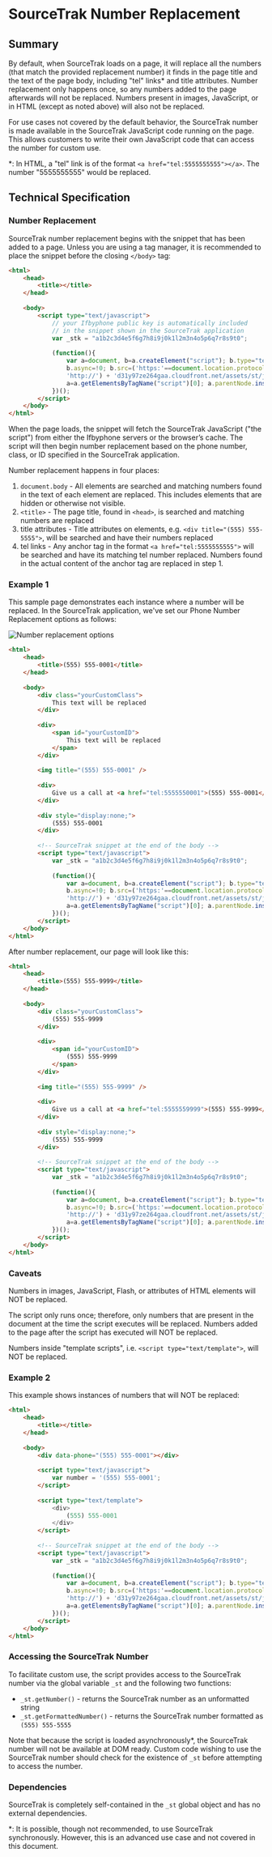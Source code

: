 # SourceTrak Number Replacement

## Summary

By default, when SourceTrak loads on a page, it will replace all the numbers (that match the provided replacement number) it finds in the page title and the text of the page body, including "tel" links* and title attributes. Number replacement only happens once, so any numbers added to the page afterwards will not be replaced. Numbers present in images, JavaScript, or in HTML (except as noted above) will also not be replaced.

For use cases not covered by the default behavior, the SourceTrak number is made available in the SourceTrak JavaScript code running on the page. This allows customers to write their own JavaScript code that can access the number for custom use.

*: In HTML, a "tel" link is of the format `<a href="tel:5555555555"></a>`. The number "5555555555" would be replaced.

## Technical Specification

### Number Replacement

SourceTrak number replacement begins with the snippet that has been added to a page. Unless you are using a tag manager, it is recommended to place the snippet before the closing `</body>` tag: 

```html
<html>
	<head>
		<title></title>
	</head>
	
	<body>
        <script type="text/javascript">
            // your Ifbyphone public key is automatically included
            // in the snippet shown in the SourceTrak application
            var _stk = "a1b2c3d4e5f6g7h8i9j0k1l2m3n4o5p6q7r8s9t0";
        
            (function(){
                var a=document, b=a.createElement("script"); b.type="text/javascript";
                b.async=!0; b.src=('https:'==document.location.protocol ? 'https://' :
                'http://') + 'd31y97ze264gaa.cloudfront.net/assets/st/js/st.js';
                a=a.getElementsByTagName("script")[0]; a.parentNode.insertBefore(b,a);
            })();
        </script>
    </body>
</html>
```

When the page loads, the snippet will fetch the SourceTrak JavaScript ("the script") from either the Ifbyphone servers or the browser’s cache. The script will then begin number replacement based on the phone number, class, or ID specified in the SourceTrak application.

Number replacement happens in four places:

1. `document.body` - All elements are searched and matching numbers found in the text of each element are replaced. This includes elements that are hidden or otherwise not visible.
2. `<title>` - The page title, found in `<head>`, is searched and matching numbers are replaced
3. title attributes - Title attributes on elements, e.g. `<div title="(555) 555-5555">`, will be searched and have their numbers replaced
4. tel links - Any anchor tag in the format `<a href="tel:5555555555">` will be searched and have its matching tel number replaced. Numbers found in the actual content of the anchor tag are replaced in step 1.

### Example 1

This sample page demonstrates each instance where a number will be replaced. In the SourceTrak application, we've set our Phone Number Replacement options as follows:

![Number replacement options](https://raw.githubusercontent.com/themphill/number_replacement_docs/master/img.png)

```html
<html>
	<head>
		<title>(555) 555-0001</title>
	</head>
	
	<body>
		<div class="yourCustomClass">
		    This text will be replaced
		</div>
		
		<div>
		    <span id="yourCustomID">
		    	This text will be replaced
		    </span>	
		</div>
		
		<img title="(555) 555-0001" />
		
		<div>
			Give us a call at <a href="tel:5555550001">(555) 555-0001</a>!
		</div>
		
		<div style="display:none;">
		    (555) 555-0001
		</div>
	
		<!-- SourceTrak snippet at the end of the body -->
		<script type="text/javascript">
		    var _stk = "a1b2c3d4e5f6g7h8i9j0k1l2m3n4o5p6q7r8s9t0";
		
		    (function(){
		        var a=document, b=a.createElement("script"); b.type="text/javascript";
		        b.async=!0; b.src=('https:'==document.location.protocol ? 'https://' :
		        'http://') + 'd31y97ze264gaa.cloudfront.net/assets/st/js/st.js';
		        a=a.getElementsByTagName("script")[0]; a.parentNode.insertBefore(b,a);
		    })();
		</script>
	</body>
</html>
```

After number replacement, our page will look like this:

```html
<html>
	<head>
		<title>(555) 555-9999</title>
	</head>
	
	<body>
		<div class="yourCustomClass">
		    (555) 555-9999
		</div>
		
		<div>
		    <span id="yourCustomID">
		        (555) 555-9999
		    </span>	
		</div>
		
		<img title="(555) 555-9999" />
		
		<div>
			Give us a call at <a href="tel:5555559999">(555) 555-9999</a>!
		</div>
		
		<div style="display:none;">
		    (555) 555-9999
		</div>
	
		<!-- SourceTrak snippet at the end of the body -->
		<script type="text/javascript">
		    var _stk = "a1b2c3d4e5f6g7h8i9j0k1l2m3n4o5p6q7r8s9t0";
		
		    (function(){
		        var a=document, b=a.createElement("script"); b.type="text/javascript";
		        b.async=!0; b.src=('https:'==document.location.protocol ? 'https://' :
		        'http://') + 'd31y97ze264gaa.cloudfront.net/assets/st/js/st.js';
		        a=a.getElementsByTagName("script")[0]; a.parentNode.insertBefore(b,a);
		    })();
		</script>
	</body>
</html>
```

### Caveats

Numbers in images, JavaScript, Flash, or attributes of HTML elements will NOT be replaced.

The script only runs once; therefore, only numbers that are present in the document at the time the script executes will be replaced. Numbers added to the page after the script has executed will NOT be replaced.

Numbers inside "template scripts", i.e. `<script type="text/template">`, will NOT be replaced.

### Example 2

This example shows instances of numbers that will NOT be replaced:

```html
<html>
	<head>
		<title></title>
	</head>
	
	<body>
		<div data-phone="(555) 555-0001"></div>
		
		<script type="text/javascript">
			var number = '(555) 555-0001';
		</script>
		
		<script type="text/template">
		    <div>
		        (555) 555-0001
		    </div>
		</script>
		
		<!-- SourceTrak snippet at the end of the body -->
		<script type="text/javascript">
		    var _stk = "a1b2c3d4e5f6g7h8i9j0k1l2m3n4o5p6q7r8s9t0";
		
		    (function(){
		        var a=document, b=a.createElement("script"); b.type="text/javascript";
		        b.async=!0; b.src=('https:'==document.location.protocol ? 'https://' :
		        'http://') + 'd31y97ze264gaa.cloudfront.net/assets/st/js/st.js';
		        a=a.getElementsByTagName("script")[0]; a.parentNode.insertBefore(b,a);
		    })();
		</script>
	</body>
</html>
```

### Accessing the SourceTrak Number

To facilitate custom use, the script provides access to the SourceTrak number via the global variable `_st` and the following two functions:

* `_st.getNumber()` - returns the SourceTrak number as an unformatted string
* `_st.getFormattedNumber()` - returns the SourceTrak number formatted as `(555) 555-5555`

Note that because the script is loaded asynchronously*, the SourceTrak number will not be available at DOM ready. Custom code wishing to use the SourceTrak number should check for the existence of `_st` before attempting to access the number.

### Dependencies

SourceTrak is completely self-contained in the `_st` global object and has no external dependencies.


*: It is possible, though not recommended, to use SourceTrak synchronously. However, this is an advanced use case and not covered in this document.
